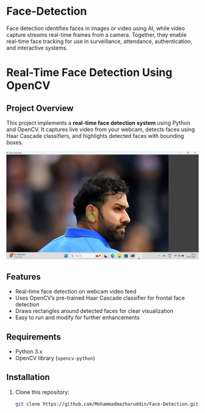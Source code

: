 # Face-Detection
Face detection identifies faces in images or video using AI, while video capture streams real-time frames from a camera. Together, they enable real-time face tracking for use in surveillance, attendance, authentication, and interactive systems.
# Real-Time Face Detection Using OpenCV

## Project Overview
This project implements a **real-time face detection system** using Python and OpenCV. It captures live video from your webcam, detects faces using Haar Cascade classifiers, and highlights detected faces with bounding boxes.

![Face Detection Demo](https://github.com/Mohammadmazharuddin/Face-Detection/blob/main/Screenshot%202025-05-20%20203321.png)

## Features
- Real-time face detection on webcam video feed  
- Uses OpenCV’s pre-trained Haar Cascade classifier for frontal face detection  
- Draws rectangles around detected faces for clear visualization  
- Easy to run and modify for further enhancements

## Requirements
- Python 3.x  
- OpenCV library (`opencv-python`)

## Installation
1. Clone this repository:
   ```bash
   git clone https://github.com/Mohammadmazharuddin/Face-Detection.git
